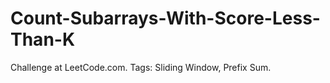 # Count-Subarrays-With-Score-Less-Than-K
Challenge at LeetCode.com. Tags: Sliding Window, Prefix Sum.
